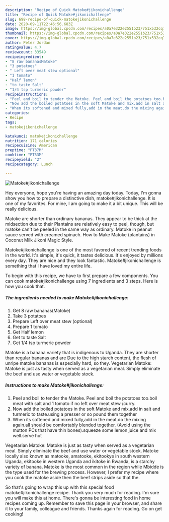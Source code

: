 ```yaml
---
description: "Recipe of Quick Matoke#jikonichallenge"
title: "Recipe of Quick Matoke#jikonichallenge"
slug: 698-recipe-of-quick-matokejikonichallenge
date: 2020-09-11T22:46:56.683Z
image: https://img-global.cpcdn.com/recipes/a0a7e322e2551b23/751x532cq70/matokejikonichallenge-recipe-main-photo.jpg
thumbnail: https://img-global.cpcdn.com/recipes/a0a7e322e2551b23/751x532cq70/matokejikonichallenge-recipe-main-photo.jpg
cover: https://img-global.cpcdn.com/recipes/a0a7e322e2551b23/751x532cq70/matokejikonichallenge-recipe-main-photo.jpg
author: Peter Jordan
ratingvalue: 4.7
reviewcount: 33549
recipeingredient:
- "8 raw bananasMatoke"
- "3 potatoes"
- " Left over meat stew optional"
- "1 tomato"
- "Half lemon"
- "to taste Salt"
- "1/4 tsp turmeric powder"
recipeinstructions:
- "Peel and boil to tender the Matoke. Peel and boil the potatoes too.boil meat with salt and 1 tomato if no left over meat stew /curry."
- "Now add the boiled potatoes in the soft Matoke and mix.add in salt and turmeric to taste.using a presser or so pound them together"
- "When its softened and mixed fully,add in the meat.do the mixing again.all should be comfortably blended together. (Avoid using the mutton PCs that have thin bones).squeeze some lemon juice and mix well.serve hot"
categories:
- Recipe
tags:
- matokejikonichallenge

katakunci: matokejikonichallenge 
nutrition: 171 calories
recipecuisine: American
preptime: "PT37M"
cooktime: "PT33M"
recipeyield: "2"
recipecategory: Lunch

---
```



![Matoke#jikonichallenge](https://img-global.cpcdn.com/recipes/a0a7e322e2551b23/751x532cq70/matokejikonichallenge-recipe-main-photo.jpg)

Hey everyone, hope you're having an amazing day today. Today, I'm gonna show you how to prepare a distinctive dish, matoke#jikonichallenge. It is one of my favorites. For mine, I am going to make it a bit unique. This will be really delicious.

Matoke are shorter than ordinary bananas. They appear to be thick at the midsection due to their Plantains are relatively easy to peel, though, but matoke can&#39;t be peeled in the same way as ordinary. Matoke in peanut sauce served with creamed spinach. How to Make Matoke (plantains) in Coconut Milk Jikoni Magic Style.

Matoke#jikonichallenge is one of the most favored of recent trending foods in the world. It's simple, it's quick, it tastes delicious. It's enjoyed by millions every day. They are nice and they look fantastic. Matoke#jikonichallenge is something that I have loved my entire life.


To begin with this recipe, we have to first prepare a few components. You can cook matoke#jikonichallenge using 7 ingredients and 3 steps. Here is how you cook that.

<!--inarticleads1-->

##### The ingredients needed to make Matoke#jikonichallenge:

1. Get 8 raw bananas(Matoke)
1. Take 3 potatoes
1. Prepare  Left over meat stew (optional)
1. Prepare 1 tomato
1. Get Half lemon
1. Get to taste Salt
1. Get 1/4 tsp turmeric powder


Matoke is a banana variety that is indigenous to Uganda. They are shorter than regular bananas and are Due to the high starch content, the flesh of unripe matoke bananas is especially hard, so they. Vegetarian Matoke: Matoke is just as tasty when served as a vegetarian meal. Simply eliminate the beef and use water or vegetable stock. 

<!--inarticleads2-->

##### Instructions to make Matoke#jikonichallenge:

1. Peel and boil to tender the Matoke. Peel and boil the potatoes too.boil meat with salt and 1 tomato if no left over meat stew /curry.
1. Now add the boiled potatoes in the soft Matoke and mix.add in salt and turmeric to taste.using a presser or so pound them together
1. When its softened and mixed fully,add in the meat.do the mixing again.all should be comfortably blended together. (Avoid using the mutton PCs that have thin bones).squeeze some lemon juice and mix well.serve hot


Vegetarian Matoke: Matoke is just as tasty when served as a vegetarian meal. Simply eliminate the beef and use water or vegetable stock. Matoke locally also known as matooke, amatooke, ekitookye in south western Uganda, ekitooke in western Uganda and ikitoke in Rwanda, is a starchy variety of banana. Matoke is the most common in the region while Mbidde is the type used for the brewing process. However, I prefer my recipe where you cook the matoke aside then the beef strips aside so that the. 

So that's going to wrap this up with this special food matoke#jikonichallenge recipe. Thank you very much for reading. I'm sure you will make this at home. There's gonna be interesting food in home recipes coming up. Remember to save this page in your browser, and share it to your family, colleague and friends. Thanks again for reading. Go on get cooking!
